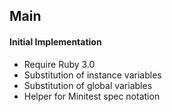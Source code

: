 ## Main

#### Initial Implementation
* Require Ruby 3.0
* Substitution of instance variables
* Substitution of global variables
* Helper for Minitest spec notation
